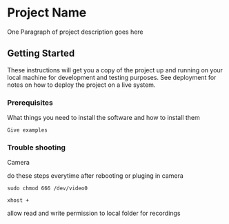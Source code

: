 # Project Name

One Paragraph of project description goes here

## Getting Started

These instructions will get you a copy of the project up and running on your local machine for development and testing purposes. See deployment for notes on how to deploy the project on a live system.

### Prerequisites

What things you need to install the software and how to install them

```
Give examples
```

### Trouble shooting

Camera

do these steps everytime after rebooting or pluging in camera

```
sudo chmod 666 /dev/video0
```

```
xhost +
```

allow read and write permission to local folder for recordings

